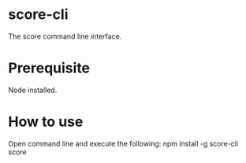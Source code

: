 # score-cli
The score command line interface.

# Prerequisite
Node installed.

# How to use
Open command line and execute the following:
npm install -g score-cli
score

